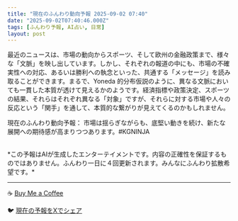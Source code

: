 ```yaml
---
title: "現在のふんわり動向予報 2025-09-02 07:40"
date: "2025-09-02T07:40:46.000Z"
tags: [ふんわり予報, AI占い, 日常]
layout: post
---
```


最近のニュースは、市場の動向からスポーツ、そして欧州の金融政策まで、様々な「文脈」を映し出しています。しかし、それぞれの報道の中にも、市場の不確実性への対応、あるいは勝利への執念といった、共通する「メッセージ」を読み取ることができます。まるで、Yoneda 的分布仮説のように、異なる文脈においても一貫した本質が透けて見えるかのようです。経済指標や政策決定、スポーツの結果、それらはそれぞれ異なる「対象」ですが、それらに対する市場や人々の反応という「関手」を通して、本質的な繋がりが見えてくるのかもしれません。


現在のふんわり動向予報：
市場は揺らぎながらも、底堅い動きを続け、新たな展開への期待感が高まりつつあります。#KGNINJA

<br>
*この予報はAIが生成したエンターテイメントです。内容の正確性を保証するものではありません。ふんわり一日に４回更新されます。みんなにふんわり拡散希望です。*

---
☕️ [Buy Me a Coffee](https://www.buymeacoffee.com/kgninja)

🐦 [現在の予報をXでシェア](https://twitter.com/intent/tweet?text=%E7%8F%BE%E5%9C%A8%E3%81%AE%E3%81%B5%E3%82%93%E3%82%8F%E3%82%8A%E4%BA%88%E5%A0%B1%3A%20%E3%80%8C%E6%9C%80%E8%BF%91%E3%81%AE%E3%83%8B%E3%83%A5%E3%83%BC%E3%82%B9%E3%81%AF%E3%80%81%E5%B8%82%E5%A0%B4%E3%81%AE%E5%8B%95%E5%90%91%E3%81%8B%E3%82%89%E3%82%B9%E3%83%9D%E3%83%BC%E3%83%84%E3%80%81%E3%81%9D%E3%81%97%E3%81%A6%E6%AC%A7%E5%B7%9E%E3%81%AE%E9%87%91%E8%9E%8D%E6%94%BF%E7%AD%96%E3%81%BE%E3%81%A7%E3%80%81%E6%A7%98%E3%80%85%E3%81%AA%E3%80%8C%E6%96%87%E8%84%88%E3%80%8D%E3%82%92%E6%98%A0%E3%81%97%E5%87%BA%E3%81%97%E3%81%A6%E3%81%84%E3%81%BE%E3%81%99%E3%80%82%E3%80%8D%23KGNINJA%20%E7%B6%9A%E3%81%8D%E3%81%AF%E3%83%96%E3%83%AD%E3%82%B0%E3%81%A7%EF%BC%81%F0%9F%91%87&url=https%3A%2F%2Fkg-ninja.github.io%2FFunwariyoso%2F)
